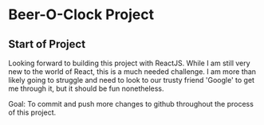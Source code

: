 # Beer-O-Clock Project

## Start of Project

Looking forward to building this project with ReactJS. While I am still very new to the world of React, this is a much needed challenge. I am more than likely going to struggle and need to look to our trusty friend 'Google' to get me through it, but it should be fun nonetheless.

Goal: To commit and push more changes to github throughout the process of this project.
